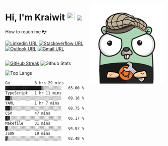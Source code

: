 [//]: # (<img align="right" width="235" src="https://github.com/arsmn/arsmn/blob/main/magician_gopher.png">)
<img align="right" width="235" src="assets/img/my_gopher.png">

# Hi, I'm Kraiwit <img src="https://media.giphy.com/media/hvRJCLFzcasrR4ia7z/giphy.gif" width="25px" height="25px"> ![](https://komarev.com/ghpvc/?username=parlarlax&label=PROFILE+VIEWS)

How to reach me :mailbox_with_no_mail:

[![Linkedin URL](https://img.shields.io/badge/LinkedIn-0077B5?style=for-the-badge&logo=linkedin&logoColor=white)](https://www.linkedin.com/in/kraiwit-tongkul-545b0b64/)
[![Stackoverflow URL](https://img.shields.io/badge/Stackoverflow-ef8236?style=for-the-badge&logo=stackoverflow&logoColor=white)](https://stackoverflow.com/users/15555894/lax-tongkul)
[![Outlook URL](https://img.shields.io/badge/Outlook-0078D4?style=for-the-badge&logo=microsoft-outlook&logoColor=white)](mailto:lax.ltk@outlook.com)
[![Gmail URL](https://img.shields.io/badge/Gmail-D14836?style=for-the-badge&logo=gmail&logoColor=white)](mailto:lax.ltk@gmail.com)




##
[![GitHub Streak](https://github-readme-streak-stats.herokuapp.com?user=parlarlax&theme=dark)](https://git.io/streak-stats)
![Github Stats](https://github-readme-stats.vercel.app/api?username=parlarlax&show_icons=true&theme=github_dark&include_all_commits=true&custom_title=GitHub%20Stats)

![Top Langs](https://github-readme-stats.vercel.app/api/top-langs/?username=parlarlax&hide=css,html&theme=github_dark&layout=compact)

<!--START_SECTION:waka-->

```text
Go           8 hrs 29 mins   ████████████████▒░░░░░░░░   65.60 %
TypeScript   1 hr 11 mins    ██▒░░░░░░░░░░░░░░░░░░░░░░   09.16 %
YAML         1 hr 7 mins     ██▒░░░░░░░░░░░░░░░░░░░░░░   08.75 %
CSV          47 mins         █▓░░░░░░░░░░░░░░░░░░░░░░░   06.17 %
Makefile     31 mins         █░░░░░░░░░░░░░░░░░░░░░░░░   04.07 %
JSON         19 mins         ▓░░░░░░░░░░░░░░░░░░░░░░░░   02.48 %
```

<!--END_SECTION:waka-->
